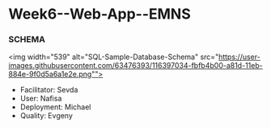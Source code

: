 # Week6--Web-App--EMNS

### SCHEMA


<img width="539" alt="SQL-Sample-Database-Schema" src="https://user-images.githubusercontent.com/63476393/116397034-fbfb4b00-a81d-11eb-884e-9f0d5a6a1e2e.png"">


- Facilitator: Sevda
- User: Nafisa
- Deployment: Michael
- Quality: Evgeny
